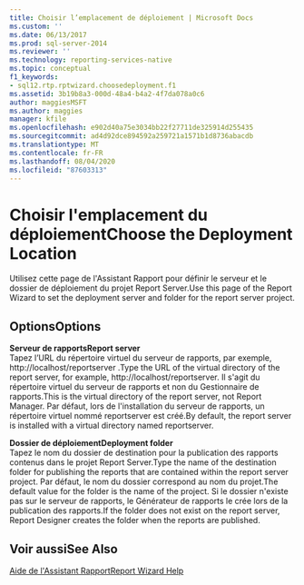 ```yaml
---
title: Choisir l’emplacement de déploiement | Microsoft Docs
ms.custom: ''
ms.date: 06/13/2017
ms.prod: sql-server-2014
ms.reviewer: ''
ms.technology: reporting-services-native
ms.topic: conceptual
f1_keywords:
- sql12.rtp.rptwizard.choosedeployment.f1
ms.assetid: 3b19b8a3-000d-48a4-b4a2-4f7da078a0c6
author: maggiesMSFT
ms.author: maggies
manager: kfile
ms.openlocfilehash: e902d40a75e3034bb22f27711de325914d255435
ms.sourcegitcommit: ad4d92dce894592a259721a1571b1d8736abacdb
ms.translationtype: MT
ms.contentlocale: fr-FR
ms.lasthandoff: 08/04/2020
ms.locfileid: "87603313"
---
```

# <a name="choose-the-deployment-location"></a><span data-ttu-id="86ce1-102">Choisir l'emplacement du déploiement</span><span class="sxs-lookup"><span data-stu-id="86ce1-102">Choose the Deployment Location</span></span>
  <span data-ttu-id="86ce1-103">Utilisez cette page de l'Assistant Rapport pour définir le serveur et le dossier de déploiement du projet Report Server.</span><span class="sxs-lookup"><span data-stu-id="86ce1-103">Use this page of the Report Wizard to set the deployment server and folder for the report server project.</span></span>  
  
## <a name="options"></a><span data-ttu-id="86ce1-104">Options</span><span class="sxs-lookup"><span data-stu-id="86ce1-104">Options</span></span>  
 <span data-ttu-id="86ce1-105">**Serveur de rapports**</span><span class="sxs-lookup"><span data-stu-id="86ce1-105">**Report server**</span></span>  
 <span data-ttu-id="86ce1-106">Tapez l’URL du répertoire virtuel du serveur de rapports, par exemple, http://localhost/reportserver .</span><span class="sxs-lookup"><span data-stu-id="86ce1-106">Type the URL of the virtual directory of the report server, for example, http://localhost/reportserver.</span></span> <span data-ttu-id="86ce1-107">Il s'agit du répertoire virtuel du serveur de rapports et non du Gestionnaire de rapports.</span><span class="sxs-lookup"><span data-stu-id="86ce1-107">This is the virtual directory of the report server, not Report Manager.</span></span> <span data-ttu-id="86ce1-108">Par défaut, lors de l'installation du serveur de rapports, un répertoire virtuel nommé reportserver est créé.</span><span class="sxs-lookup"><span data-stu-id="86ce1-108">By default, the report server is installed with a virtual directory named reportserver.</span></span>  
  
 <span data-ttu-id="86ce1-109">**Dossier de déploiement**</span><span class="sxs-lookup"><span data-stu-id="86ce1-109">**Deployment folder**</span></span>  
 <span data-ttu-id="86ce1-110">Tapez le nom du dossier de destination pour la publication des rapports contenus dans le projet Report Server.</span><span class="sxs-lookup"><span data-stu-id="86ce1-110">Type the name of the destination folder for publishing the reports that are contained within the report server project.</span></span> <span data-ttu-id="86ce1-111">Par défaut, le nom du dossier correspond au nom du projet.</span><span class="sxs-lookup"><span data-stu-id="86ce1-111">The default value for the folder is the name of the project.</span></span> <span data-ttu-id="86ce1-112">Si le dossier n'existe pas sur le serveur de rapports, le Générateur de rapports le crée lors de la publication des rapports.</span><span class="sxs-lookup"><span data-stu-id="86ce1-112">If the folder does not exist on the report server, Report Designer creates the folder when the reports are published.</span></span>  
  
## <a name="see-also"></a><span data-ttu-id="86ce1-113">Voir aussi</span><span class="sxs-lookup"><span data-stu-id="86ce1-113">See Also</span></span>  
 [<span data-ttu-id="86ce1-114">Aide de l'Assistant Rapport</span><span class="sxs-lookup"><span data-stu-id="86ce1-114">Report Wizard Help</span></span>](../../2014/reporting-services/report-wizard-help.md)  
  
  
